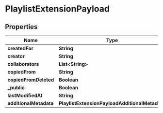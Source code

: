 

# PlaylistExtensionPayload


## Properties

| Name | Type | Description | Notes |
|------------ | ------------- | ------------- | -------------|
|**createdFor** | **String** |  |  [optional] |
|**creator** | **String** |  |  [optional] |
|**collaborators** | **List&lt;String&gt;** |  |  [optional] |
|**copiedFrom** | **String** |  |  [optional] |
|**copiedFromDeleted** | **Boolean** |  |  [optional] |
|**_public** | **Boolean** |  |  [optional] |
|**lastModifiedAt** | **String** |  |  [optional] |
|**additionalMetadata** | **PlaylistExtensionPayloadAdditionalMetadata** |  |  [optional] |



